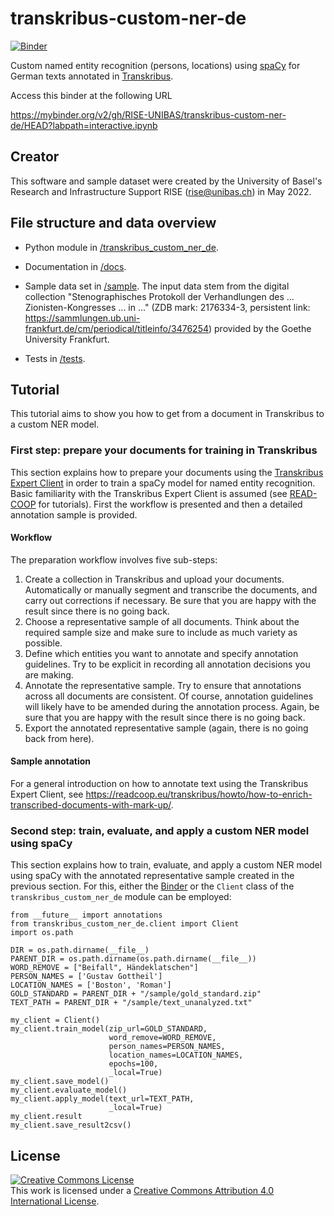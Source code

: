 # transkribus-custom-ner-de
[![Binder](https://mybinder.org/badge_logo.svg)](https://mybinder.org/v2/gh/RISE-UNIBAS/transkribus-custom-ner-de/HEAD?labpath=interactive.ipynb)

Custom named entity recognition (persons, locations) using [spaCy](https://spacy.io/) for German texts annotated in [Transkribus](https://readcoop.eu/transkribus/?sc=Transkribus).

Access this binder at the following URL

https://mybinder.org/v2/gh/RISE-UNIBAS/transkribus-custom-ner-de/HEAD?labpath=interactive.ipynb

## Creator
This software and sample dataset were created by the University of Basel's Research and Infrastructure Support RISE (rise@unibas.ch) in May 2022.

## File structure and data overview
- Python module in [/transkribus_custom_ner_de](https://github.com/RISE-UNIBAS/transkribus-custom-ner-de/tree/main/transkribus_custum_ner_de).

- Documentation in [/docs](https://github.com/RISE-UNIBAS/transkribus-custom-ner-de/tree/main/docs).

- Sample data set in [/sample](https://github.com/RISE-UNIBAS/transkribus-custom-ner-de/tree/main/sample). The input data stem from the digital collection "Stenographisches Protokoll der Verhandlungen des ... Zionisten-Kongresses ... in ..." (ZDB mark: 2176334-3, persistent link: https://sammlungen.ub.uni-frankfurt.de/cm/periodical/titleinfo/3476254) provided by the Goethe University Frankfurt.

- Tests in [/tests](https://github.com/RISE-UNIBAS/transkribus-custom-ner-de/tree/main/tests).

## Tutorial

This tutorial aims to show you how to get from a document in Transkribus to a custom NER model. 

### First step: prepare your documents for training in Transkribus

This section explains how to prepare your documents using the [Transkribus Expert Client](https://readcoop.eu/transkribus/download/) in order to train a spaCy model for named entity recognition. Basic familiarity with the Transkribus Expert Client is assumed (see [READ-COOP](https://readcoop.eu/transkribus/resources/how-to-guides/) for tutorials). First the workflow is presented and then a detailed annotation sample is provided.

#### Workflow

The preparation workflow involves five sub-steps:

1. Create a collection in Transkribus and upload your documents. Automatically or manually segment and transcribe the documents, and carry out corrections if necessary. Be sure that you are happy with the result since there is no going back.
2. Choose a representative sample of all documents. Think about the required sample size and make sure to include as much variety as possible.
3. Define which entities you want to annotate and specify annotation guidelines.  Try to be explicit in recording all annotation decisions you are making.
4. Annotate the representative sample. Try to ensure that annotations across all documents are consistent. Of course, annotation guidelines will likely have to be amended during the annotation process. Again, be sure that you are happy with the result since there is no going back.
5. Export the annotated representative sample (again, there is no going back from here).

#### Sample annotation

For a general introduction on how to annotate text using the Transkribus Expert Client, see https://readcoop.eu/transkribus/howto/how-to-enrich-transcribed-documents-with-mark-up/. 

### Second step: train, evaluate, and apply a custom NER model using spaCy 

This section explains how to train, evaluate, and apply a custom NER model using spaCy with the annotated representative sample created in the previous section. For this, either the [Binder](https://mybinder.org/v2/gh/RISE-UNIBAS/transkribus-custom-ner-de/HEAD?labpath=interactive.ipynb) or the `Client` class of the `transkribus_custom_ner_de` module can be employed:

```
from __future__ import annotations
from transkribus_custom_ner_de.client import Client
import os.path

DIR = os.path.dirname(__file__)
PARENT_DIR = os.path.dirname(os.path.dirname(__file__))
WORD_REMOVE = ["Beifall", Händeklatschen"]
PERSON_NAMES = ['Gustav Gottheil']
LOCATION_NAMES = ['Boston', 'Roman']
GOLD_STANDARD = PARENT_DIR + "/sample/gold_standard.zip"
TEXT_PATH = PARENT_DIR + "/sample/text_unanalyzed.txt"

my_client = Client()
my_client.train_model(zip_url=GOLD_STANDARD,
                      word_remove=WORD_REMOVE,
                      person_names=PERSON_NAMES,
                      location_names=LOCATION_NAMES,
                      epochs=100,
                      _local=True)
my_client.save_model()
my_client.evaluate_model()
my_client.apply_model(text_url=TEXT_PATH,
                      _local=True)
my_client.result
my_client.save_result2csv()
```

## License

<a rel="license" href="http://creativecommons.org/licenses/by/4.0/"><img alt="Creative Commons License" style="border-width:0" src="https://i.creativecommons.org/l/by/4.0/88x31.png" /></a><br />This work is licensed under a <a rel="license" href="http://creativecommons.org/licenses/by/4.0/">Creative Commons Attribution 4.0 International License</a>.

